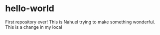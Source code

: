 # hello-world
First repository ever!
This is Nahuel trying to make something wonderful.
This is a change in my local
